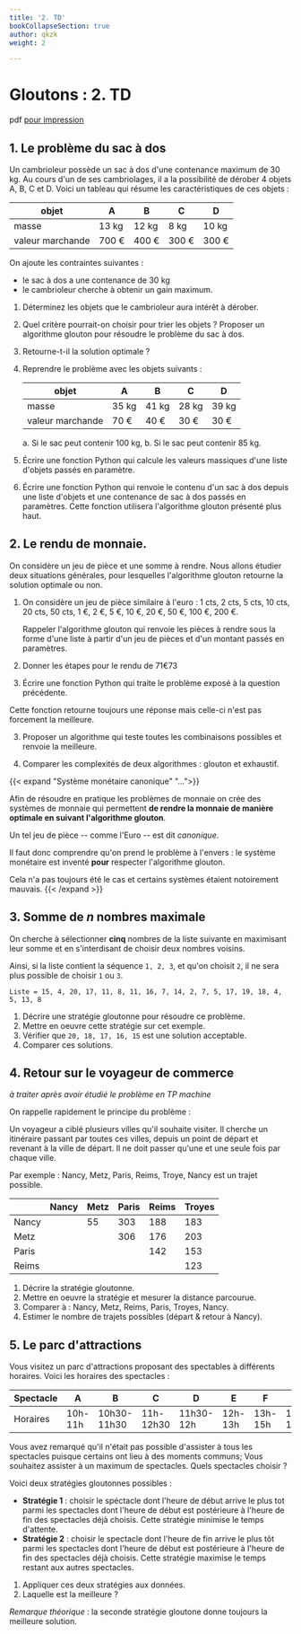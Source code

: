 ```yaml
---
title: '2. TD'
bookCollapseSection: true
author: qkzk
weight: 2

---
```


# Gloutons : 2. TD

pdf [pour impression](/uploads/docsnsi/algo/glouton/2_td.pdf)

## 1. Le problème du sac à dos

Un cambrioleur possède un sac à dos d'une contenance maximum de 30 kg.
Au cours d'un de ses cambriolages, il a la possibilité de dérober 4
objets A, B, C et D. Voici un tableau qui résume les caractéristiques de
ces objets :


| objet            | A     | B     | C     | D     |
|------------------|-------|-------|-------|-------|
| masse            | 13 kg | 12 kg | 8 kg  | 10 kg |
| valeur marchande | 700 € | 400 € | 300 € | 300 € |


On ajoute les contraintes suivantes :

* le sac à dos a une contenance de 30 kg
* le cambrioleur cherche à obtenir un gain maximum.


1. Déterminez les objets que le cambrioleur aura intérêt à dérober.
2. Quel critère pourrait-on choisir pour trier les objets ?
    Proposer un algorithme glouton pour résoudre le problème du sac à dos.
3. Retourne-t-il la solution optimale ?
4. Reprendre le problème avec les objets suivants :


    | objet            | A     | B     | C     | D     |
    |------------------|-------|-------|-------|-------|
    | masse            | 35 kg | 41 kg | 28 kg | 39 kg |
    | valeur marchande | 70 €  | 40 €  | 30 €  | 30 €  |



    a. Si le sac peut contenir 100 kg,
    b. Si le sac peut contenir 85 kg.

5. Écrire une fonction Python qui calcule les valeurs massiques d'une liste
    d'objets passés en paramètre.
6. Écrire une fonction Python qui renvoie le contenu d'un sac à dos depuis
    une liste d'objets et une contenance de sac à dos passés en paramètres.
    Cette fonction utilisera l'algorithme glouton présenté plus haut.

## 2. Le rendu de monnaie.

On considère un jeu de pièce et une somme à rendre.
Nous allons étudier deux situations générales, pour lesquelles l'algorithme
glouton retourne la solution optimale ou non.

1. On considère un jeu de pièce similaire à l'euro :
    1 cts, 2 cts, 5 cts, 10 cts, 20 cts, 50 cts, 1 €, 2 €, 5 €, 10 €, 20 €, 50 €,
    100 €, 200 €.

    Rappeler l'algorithme glouton qui renvoie les pièces à rendre sous la
    forme d'une liste à partir d'un jeu de pièces et d'un montant passés
    en paramètres.

2. Donner les étapes pour le rendu de 71€73

2. Écrire une fonction Python qui traite le problème exposé à la question
    précédente.

Cette fonction retourne toujours une réponse mais celle-ci n'est pas forcement
la meilleure.

3. Proposer un algorithme qui teste toutes les combinaisons possibles
    et renvoie la meilleure.

4. Comparer les complexités de deux algorithmes : glouton et exhaustif.

{{< expand "Système monétaire canonique" "...">}}

Afin de résoudre en pratique les problèmes de monnaie on crée des systèmes de monnaie
qui permettent **de rendre la monnaie de manière optimale en suivant l'algorithme glouton**.

Un tel jeu de pièce -- comme l'Euro -- est dit _canonique_.

Il faut donc comprendre qu'on prend le problème à l'envers : le système monétaire est inventé **pour** respecter l'algorithme glouton.

Cela n'a pas toujours été le cas et certains systèmes étaient notoirement mauvais.
{{< /expand >}}

## 3. Somme de $n$ nombres maximale

On cherche à sélectionner **cinq** nombres de la liste suivante en maximisant leur somme et en s'interdisant de choisir deux nombres voisins.

Ainsi, si la liste contient la séquence `1, 2, 3`, et qu'on choisit `2`, il ne sera plus possible de choisir `1` ou `3`.

`Liste = 15, 4, 20, 17, 11, 8, 11, 16, 7, 14, 2, 7, 5, 17, 19, 18, 4, 5, 13, 8`

1. Décrire une stratégie gloutonne pour résoudre ce problème.
2. Mettre en oeuvre cette stratégie sur cet exemple.
3. Vérifier que `20, 18, 17, 16, 15` est une solution acceptable.
4. Comparer ces solutions.

## 4. Retour sur le voyageur de commerce

_à traiter après avoir étudié le problème en TP machine_

On rappelle rapidement le principe du problème :

Un voyageur a ciblé plusieurs villes qu'il souhaite visiter. Il cherche un itinéraire passant par toutes ces villes, depuis un point de départ et revenant
à la ville de départ. Il ne doit passer qu'une et une seule fois par chaque ville.

Par exemple : Nancy, Metz, Paris, Reims, Troye, Nancy est un trajet possible.

|        | Nancy | Metz | Paris | Reims | Troyes |
|--------|-------|------|-------|-------|--------|
| Nancy  |       | 55   | 303   | 188   | 183    |
| Metz   |       |      | 306   | 176   | 203    |
| Paris  |       |      |       | 142   | 153    |
| Reims  |       |      |       |       | 123    |

1. Décrire la stratégie gloutonne.
2. Mettre en oeuvre la stratégie et mesurer la distance parcourue.
3. Comparer à : Nancy, Metz, Reims, Paris, Troyes, Nancy.
4. Estimer le nombre de trajets possibles (départ & retour à Nancy).

## 5. Le parc d'attractions

Vous visitez un parc d'attractions proposant des spectables à différents horaires. Voici les horaires des spectacles :

| Spectacle | A       | B           | C         | D         | E       | F       | G         | H         | I       | J         |
|-----------|---------|-------------|-----------|-----------|---------|---------|-----------|-----------|---------|-----------|
| Horaires  | 10h-11h | 10h30-11h30 | 11h-12h30 | 11h30-12h | 12h-13h | 13h-15h | 13h30-14h | 14h-15h30 | 15h-16h | 16h-17h30 |

Vous avez remarqué qu'il n'était pas possible d'assister à tous les spectacles puisque certains ont lieu
à des moments communs; Vous souhaitez assister à un maximum de spectacles. Quels spectacles choisir ?

Voici deux stratégies gloutonnes possibles :

* **Stratégie 1** : choisir le spéctacle dont l'heure de début arrive le plus tot parmi les spectacles
    dont l'heure de début est postérieure à l'heure de fin des spectacles déjà choisis. 
    Cette stratégie minimise le temps d'attente.
* **Stratégie 2** : choisir le spectacle dont l'heure de fin arrive le plus tôt parmi les spectacles
    dont l'heure de début est postérieure à l'heure de fin des spectacles déjà choisis.
    Cette stratégie maximise le temps restant aux autres spectacles.

1. Appliquer ces deux stratégies aux données.
2. Laquelle est la meilleure ?

_Remarque théorique_ : la seconde stratégie gloutone donne toujours la meilleure solution.

